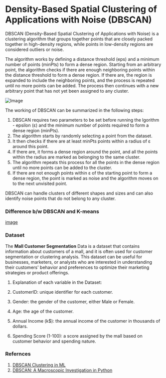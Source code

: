 # Density-Based Spatial Clustering of Applications with Noise (DBSCAN)

DBSCAN (Density-Based Spatial Clustering of Applications with Noise) is a clustering algorithm that groups together points that are closely packed together in high-density regions, while points in low-density regions are considered outliers or noise.

The algorithm works by defining a distance threshold (eps) and a minimum number of points (minPts) to form a dense region. Starting from an arbitrary point, the algorithm checks if there are enough neighboring points within the distance threshold to form a dense region. If there are, the region is expanded to include the neighboring points, and the process is repeated until no more points can be added. The process then continues with a new arbitrary point that has not yet been assigned to any cluster.

![Image](https://cdn-images-1.medium.com/max/640/1*MP0ZCqyW9vPYQCGfs8G-Cg.png)

The working of DBSCAN can be summarized in the following steps:

1.  DBSCAN requires two parameters to be set before running the lgorithm - epsilon (ε) and the minimum number of points required to form a dense region (minPts).
2.  The algorithm starts by randomly selecting a point from the dataset.
3.  It then checks if there are at least minPts points within a radius of ε around this point.
4.  If there are, it forms a dense region around the point, and all the points within the radius are marked as belonging to the same cluster.
5.  The algorithm repeats this process for all the points in the dense region until no more points can be added to the cluster.
6.  If there are not enough points within ε of the starting point to form a dense region, the point is marked as noise and the algorithm moves on to the next unvisited point.

DBSCAN can handle clusters of different shapes and sizes and can also identify noise points that do not belong to any cluster.

### Difference b/w DBSCAN and K-means
[image](https://media.geeksforgeeks.org/wp-content/uploads/PicsArt_11-17-08.07.10-300x300.jpg)



### Dataset

The **Mall Customer Segmentation** Data is a dataset that contains information about customers of a mall, and it is often used for customer segmentation or clustering analysis. This dataset can be useful for businesses, marketers, or analysts who are interested in understanding their customers' behavior and preferences to optimize their marketing strategies or product offerings.

1.  Explanation of each variable in the Dataset:

2.  CustomerID: unique identifier for each customer.

3.    Gender: the gender of the customer, either Male or Female.

4.  Age: the age of the customer.

5.  Annual Income (k$): the annual income of the customer in thousands of dollars.

6.  Spending Score (1-100): a score assigned by the mall based on customer behavior and spending nature.

### Refernces

1.  [DBSCAN Clustering in ML](https://www.geeksforgeeks.org/dbscan-clustering-in-ml-density-based-clustering/?ref=header_search)
2.  [DBSCAN: A Macroscopic Investigation in Python](https://www.datacamp.com/tutorial/dbscan-macroscopic-investigation-python)